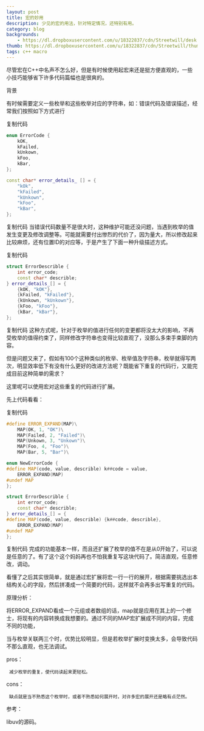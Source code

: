 ```yaml
---
layout: post
title: 宏的妙用
description: 少见的宏的用法，针对特定情况，还特别有用。
category: blog
backgrounds:
    - https://dl.dropboxusercontent.com/u/18322837/cdn/Streetwill/desk.jpeg
thumb: https://dl.dropboxusercontent.com/u/18322837/cdn/Streetwill/thumbs/drum-rudiment.jpeg
tags: c++ macro
---
```


尽管宏在C++中名声不怎么好，但是有时候使用起宏来还是挺方便直观的，一些小技巧能够省下许多代码篇幅也是很爽的。

 

背景

有时候需要定义一些枚举和这些枚举对应的字符串，如：错误代码及错误描述，经常我们按照如下方式进行

复制代码
```cpp
enum ErrorCode {
    kOK,
    kFailed,
    kUnkown,
    kFoo,
    kBar,
};

const char* error_details_ [] = {
    "kOk",
    "kFailed",
    "kUnkown",
    "kFoo",
    "kBar",
};
```
复制代码
当错误代码数量不是很大时，这种维护可能还没问题，当遇到枚举的值发生变更及修改调整等。可能就需要付出惨烈的代价了，因为量大，所以修改起来比较麻烦，还有位置ID的对应等，于是产生了下面一种升级描述方式。

复制代码
```cpp
struct ErrorDescrible {
    int error_code;
    const char* describle;
} error_details_[] = {
    {kOK, "kOK"},
    {kFailed, "kFailed"},
    {kUnkown, "kUnkown"},
    {kFoo, "kFoo"},
    {kBar, "kBar"},
};
```
复制代码
这种方式呢，针对于枚举的值进行任何的变更都将没太大的影响，不再受枚举的值得约束了，同样修改字符串也变得比较直观了，没那么多束手束脚的内容。

但是问题又来了，假如有100个这种类似的枚举、枚举值及字符串，枚举就得写两次，明显效率低下有没有什么更好的改进方法呢？既能省下重复的代码行，又能完成目前这种简单的需求？

这里呢可以使用宏对这些重复的代码进行扩展。

先上代码看看：

复制代码
```cpp
#define ERROR_EXPAND(MAP)\
    MAP(OK, 1, "OK")\
    MAP(Failed, 2, "Failed")\
    MAP(Unkown, 3, "Unkown")\
    MAP(Foo, 4, "Foo")\
    MAP(Bar, 5, "Bar")\

enum NewErrorCode {
#define MAP(code, value, describle) k##code = value,
    ERROR_EXPAND(MAP)
#undef MAP
};

struct ErrorDescrible {
    int error_code;
    const char* describle;
} error_details_[] = {
#define MAP(code, value, describle) {k##code, describle},
    ERROR_EXPAND(MAP)
#undef MAP
};
```
复制代码
完成的功能基本一样，而且还扩展了枚举的值不在是从0开始了，可以说是任意的了。有了这个这个妈妈再也不怕我重复写这块代码了。简洁直观，任意修改，调动。

 

看懂了之后其实很简单，就是通过宏扩展将宏一行一行的展开，根据需要挑选出本结构关心的字段，然后拼凑成一个简要的代码，这样就不会再多出写重复的代码。

 

原理分析：

将ERROR_EXPAND看成一个元组或者数组的话，map就是应用在其上的一个修士，将现有的内容转换成我想要的。通过不同的MAP宏扩展成不同的内容，完成不同的功能，

 

当与枚举关联两三个时，优势比较明显，但是若枚举扩展时变换太多，会导致代码不那么直观，也无法调试。

 

 

pros：

     减少枚举的重复，使代码读起来更轻松。

 

cons：

     缺点就是当不熟悉这个枚举时，或者不熟悉如何展开时，对许多宏的展开还是略有点茫然。

 

参考：

  libuv的源码。